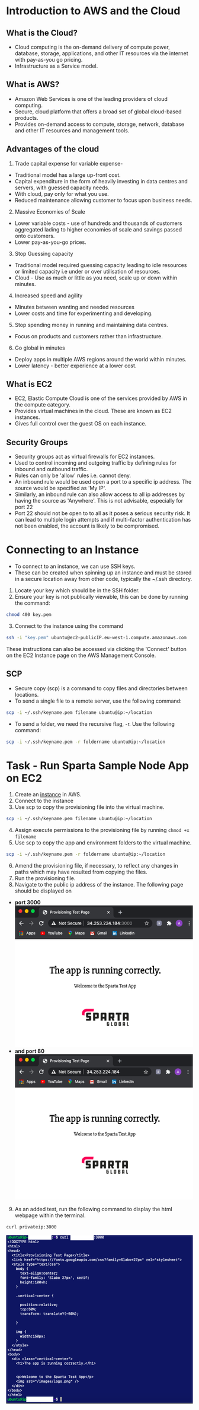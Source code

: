 # Introduction to AWS and the Cloud

## What is the Cloud?
* Cloud computing is the on-demand delivery of compute power, database, storage, applications, and other IT resources via the internet with pay-as-you go pricing.
* Infrastructure as a Service model.
## What is AWS?
* Amazon Web Services is one of the leading providers of cloud computing.
* Secure, cloud platform that offers a broad set of global cloud-based products.
* Provides on-demand access to compute, storage, network, database and other IT resources and management tools.
## Advantages of the cloud
1. Trade capital expense for variable expense-
  * Traditional model has a large up-front cost.
  * Capital expenditure in the form of heavily investing in data centres and servers, with guessed capacity needs.
  * With cloud, pay only for what you use.
  * Reduced maintenance allowing customer to focus upon business needs.
2. Massive Economies of Scale
  * Lower variable costs - use of hundreds and thousands of customers aggregated lading to higher economies of scale and savings passed onto customers.
  * Lower pay-as-you-go prices.
3. Stop Guessing capacity
  * Traditional model required guessing capacity leading to idle resources or limited capacity i.e under or over utilisation of resources.
  * Cloud - Use as much or little as you need, scale up or down within minutes.
4. Increased speed and agility
  * Minutes between wanting and needed resources
  * Lower costs and time for experimenting and developing.
5. Stop spending money in running and maintaining data centres.
  * Focus on products and customers rather than infrastructure.
6. Go global in minutes
  * Deploy apps in multiple AWS regions around the world within minutes.
  * Lower latency - better experience at a lower cost.


## What is EC2
* EC2, Elastic Compute Cloud is one of the services provided by AWS in the compute category.  
* Provides virtual machines in the cloud. These are known as EC2 instances.
* Gives full control over the guest OS on each instance.

## Security Groups
* Security groups act as virtual firewalls for EC2 instances.
* Used to control incoming and outgoing traffic by defining rules for inbound and outbound traffic.
* Rules can only be 'allow' rules i.e. cannot deny.
* An inbound rule would be used open a port to a specific ip address. The source would be specified as 'My IP'.
* Similarly, an inbound rule can also allow access to all ip addresses by having the source as 'Anywhere'. This is not advisable, especially for port 22
* Port 22 should not be open to to all as it poses a serious security risk. It can lead to multiple login attempts and if multi-factor authentication has not been enabled, the account is likely to be compromised.

# Connecting to an Instance
* To connect to an instance, we can use SSH keys.
* These can be created when spinning up an instance and must be stored in a secure location away from other code, typically the ~/.ssh directory.
1. Locate your key which should be in the SSH folder.
2. Ensure your key is not publically viewable, this can be done by running the command:
```bash
chmod 400 key.pem
```
3. Connect to the instance using the command
```bash
ssh -i "key.pem" ubuntu@ec2-publicIP.eu-west-1.compute.amazonaws.com
```
These instructions can also be accessed via clicking the 'Connect' button on the EC2 Instance page on the AWS Management Console.

## SCP
* Secure copy (scp) is a command to copy files and directories between locations.
* To send a single file to a remote server, use the following command:
```bash
scp -i ~/.ssh/keyname.pem filename ubuntu@ip:~/location
```
* To send a folder, we need the recursive flag, -r. Use the following command:
```bash
scp -i ~/.ssh/keyname.pem -r foldername ubuntu@ip:~/location
```

# Task - Run Sparta Sample Node App on EC2
1. Create an [instance](https://github.com/A-Ahmed100216/intro_to_cloud/blob/main/ec2_instances.md) in AWS.
2. Connect to the instance
3. Use scp to copy the provisioning file into the virtual machine.
```bash
scp -i ~/.ssh/keyname.pem filename ubuntu@ip:~/location
```
4. Assign execute permissions to the provisioning file by running `chmod +x filename`
5. Use scp to copy the app and environment folders to the virtual machine.
```bash
scp -i ~/.ssh/keyname.pem -r foldername ubuntu@ip:~/location
```
6. Amend the provisioning file, if necessary, to reflect any changes in paths which may have resulted from copying the files.
7. Run the provisioning file.
8. Navigate to the public ip address of the instance. The following page should be displayed on
  * **port 3000**    
  ![port 3000](images/port_3000.png)    
  * **and port 80**     
  ![port 80](images/port_80.png)     

9. As an added test, run the following command to display the html webpage within the terminal.
```bash
curl privateip:3000
```    
![curl](images/curl.png)
